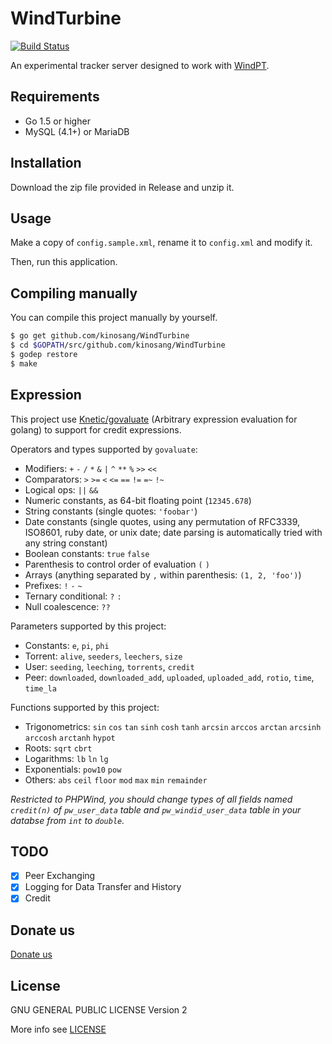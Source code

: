WindTurbine
===

[![Build Status](https://travis-ci.org/kinosang/WindTurbine.svg)](https://travis-ci.org/kinosang/WindTurbine)

An experimental tracker server designed to work with [WindPT](https://github.com/kinosang/WindPT).

## Requirements

 * Go 1.5 or higher
 * MySQL (4.1+) or MariaDB

## Installation

Download the zip file provided in Release and unzip it.

## Usage

Make a copy of `config.sample.xml`, rename it to `config.xml` and modify it.

Then, run this application.

## Compiling manually

You can compile this project manually by yourself.

```bash
$ go get github.com/kinosang/WindTurbine
$ cd $GOPATH/src/github.com/kinosang/WindTurbine
$ godep restore
$ make
```

## Expression

This project use [Knetic/govaluate](https://github.com/Knetic/govaluate) (Arbitrary expression evaluation for golang) to support for credit expressions.

Operators and types supported by `govaluate`:

* Modifiers: `+` `-` `/` `*` `&` `|` `^` `**` `%` `>>` `<<`
* Comparators: `>` `>=` `<` `<=` `==` `!=` `=~` `!~`
* Logical ops: `||` `&&`
* Numeric constants, as 64-bit floating point (`12345.678`)
* String constants (single quotes: `'foobar'`)
* Date constants (single quotes, using any permutation of RFC3339, ISO8601, ruby date, or unix date; date parsing is automatically tried with any string constant)
* Boolean constants: `true` `false`
* Parenthesis to control order of evaluation `(` `)`
* Arrays (anything separated by `,` within parenthesis: `(1, 2, 'foo')`)
* Prefixes: `!` `-` `~`
* Ternary conditional: `?` `:`
* Null coalescence: `??`

Parameters supported by this project:

* Constants: `e`, `pi`, `phi`
* Torrent: `alive`, `seeders`, `leechers`, `size`
* User: `seeding`, `leeching`, `torrents`, `credit`
* Peer: `downloaded`, `downloaded_add`, `uploaded`, `uploaded_add`, `rotio`, `time`, `time_la`

Functions supported by this project:

* Trigonometrics: `sin` `cos` `tan` `sinh` `cosh` `tanh` `arcsin` `arccos` `arctan` `arcsinh` `arccosh` `arctanh` `hypot`
* Roots: `sqrt` `cbrt`
* Logarithms: `lb` `ln` `lg`
* Exponentials: `pow10` `pow`
* Others: `abs` `ceil` `floor` `mod` `max` `min` `remainder`

*Restricted to PHPWind, you should change types of all fields named `credit(n)` of `pw_user_data` table and `pw_windid_user_data` table in your databse from `int` to `double`.*

## TODO

* [x] Peer Exchanging
* [x] Logging for Data Transfer and History
* [x] Credit

## Donate us

[Donate us](https://7in0.me/#donate)

## License

GNU GENERAL PUBLIC LICENSE Version 2

More info see [LICENSE](LICENSE)
